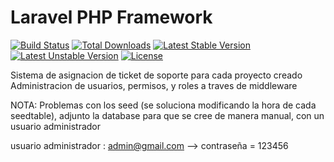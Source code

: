 # Laravel PHP Framework

[![Build Status](https://travis-ci.org/laravel/framework.svg)](https://travis-ci.org/laravel/framework)
[![Total Downloads](https://poser.pugx.org/laravel/framework/d/total.svg)](https://packagist.org/packages/laravel/framework)
[![Latest Stable Version](https://poser.pugx.org/laravel/framework/v/stable.svg)](https://packagist.org/packages/laravel/framework)
[![Latest Unstable Version](https://poser.pugx.org/laravel/framework/v/unstable.svg)](https://packagist.org/packages/laravel/framework)
[![License](https://poser.pugx.org/laravel/framework/license.svg)](https://packagist.org/packages/laravel/framework)

Sistema de asignacion de ticket de soporte para cada proyecto creado
Administracion de usuarios, permisos, y roles a traves de middleware


NOTA: Problemas con los seed (se soluciona modificando la hora de cada seedtable), adjunto la database para que se cree de manera manual, con un usuario administrador

usuario administrador :   admin@gmail.com   --> contraseña = 123456
